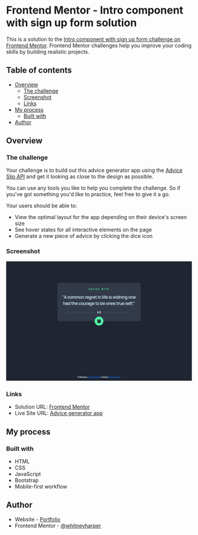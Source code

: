 # Frontend Mentor - Intro component with sign up form solution

This is a solution to the [Intro component with sign up form challenge on Frontend Mentor](https://www.frontendmentor.io/challenges/advice-generator-app-QdUG-13db). Frontend Mentor challenges help you improve your coding skills by building realistic projects. 

## Table of contents

- [Overview](#overview)
  - [The challenge](#the-challenge)
  - [Screenshot](#screenshot)
  - [Links](#links)
- [My process](#my-process)
  - [Built with](#built-with)
- [Author](#author)


## Overview

### The challenge

Your challenge is to build out this advice generator app using the [Advice Slip API](https://api.adviceslip.com) and get it looking as close to the design as possible.

You can use any tools you like to help you complete the challenge. So if you've got something you'd like to practice, feel free to give it a go.

Your users should be able to:

- View the optimal layout for the app depending on their device's screen size
- See hover states for all interactive elements on the page
- Generate a new piece of advice by clicking the dice icon

### Screenshot

![](./images/solution-screenshot.jpg)

### Links

- Solution URL: [Frontend Mentor](https://www.frontendmentor.io/solutions/responsive-advice-generator-app-YqUeuCpZ0R)
- Live Site URL: [Advice generator app](https://whitneyharper.github.io/Advice_Generator_App/)

## My process

### Built with

- HTML
- CSS 
- JavaScript
- Bootstrap
- Mobile-first workflow

## Author

- Website - [Portfolio](https://whitneyharper.github.io/portfolio/)
- Frontend Mentor - [@whitneyharper](https://www.frontendmentor.io/profile/whitneyharper)
